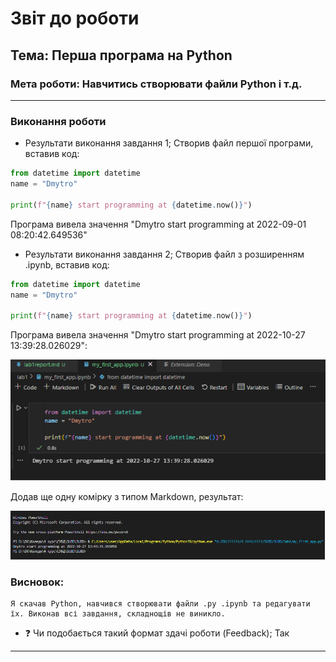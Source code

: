 # Звіт до роботи
## Тема: Перша програма на Python
### Мета роботи: Навчитись створювати файли Python і т.д.
---
### Виконання роботи
- Результати виконання завдання 1;
   Створив файл першої програми, вставив код:
```python
from datetime import datetime
name = "Dmytro"

print(f"{name} start programming at {datetime.now()}")
```
   Програма вивела значення "Dmytro start programming at 2022-09-01 08:20:42.649536"

- Результати виконання завдання 2;
   Створив файл з розширенням .ipynb, вставив код:
```python
from datetime import datetime
name = "Dmytro"

print(f"{name} start programming at {datetime.now()}")
```
   Програма вивела значення "Dmytro start programming at 2022-10-27 13:39:28.026029":

![alt text](https://github.com/11MaDmAn18/SUBD/blob/main/lab1/src/src_lab1_1.png "Результат")

   Додав ще одну комірку з типом Markdown, результат:

![alt text](https://github.com/11MaDmAn18/SUBD/blob/main/lab1/src/src_lab1_2.png "Результат")

### Висновок: 
    Я скачав Python, навчився створювати файли .py .ipynb та редагувати їх. Виконав всі завдання, складнощів не виникло.
- :question: Чи подобається такий формат здачі роботи (Feedback);
Так
---